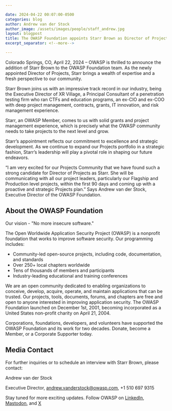 ```yaml
---

date: 2024-04-22 00:07:00-0500
categories: blog
author: Andrew van der Stock
author_image: /assets/images/people/staff_andrew.jpg
layout: blogpost
title: The OWASP Foundation appoints Starr Brown as Director of Projects
excerpt_separator: <!--more-->

---
```


Colorado Springs, CO, April 22, 2024 – OWASP is thrilled to announce the addition of Starr Brown to the OWASP Foundation team. As the newly appointed Director of Projects, Starr brings a wealth of expertise and a fresh perspective to our community.

<!--more-->

Starr Brown joins us with an impressive track record in our industry, being the Executive Director of XR Village, a Principal Consultant of a penetration testing firm who ran CTFs and education programs, an ex-CIO and ex-COO with deep project management, contracts, grants, IT innovation, and risk management experience.

Starr, an OWASP Member, comes to us with solid grants and project management experience, which is precisely what the OWASP community needs to take projects to the next level and grow.

Starr’s appointment reflects our commitment to excellence and strategic development. As we continue to expand our Projects portfolio in a strategic fashion, Starr’s leadership will play a pivotal role in shaping our future endeavors.

“I am very excited for our Projects Community that we have found such a strong candidate for Director of Projects as Starr. She will be communicating with all our project leaders, particularly our Flagship and Production level projects, within the first 90 days and coming up with a proactive and strategic Projects plan.” Says Andrew van der Stock, Executive Director of the OWASP Foundation.

## About the OWASP Foundation

Our vision - "No more insecure software."

The Open Worldwide Application Security Project (OWASP) is a nonprofit foundation that works to improve software security. Our programming includes:

- Community-led open-source projects, including code, documentation, and standards
- Over 250+ local chapters worldwide
- Tens of thousands of members and participants
- Industry-leading educational and training conferences

We are an open community dedicated to enabling organizations to conceive, develop, acquire, operate, and maintain applications that can be trusted. Our projects, tools, documents, forums, and chapters are free and open to anyone interested in improving application security. The OWASP Foundation launched on December 1st, 2001, becoming incorporated as a United States non-profit charity on April 21, 2004.

Corporations, foundations, developers, and volunteers have supported the OWASP Foundation and its work for two decades. Donate, become a Member, or a Corporate Supporter today.

## Media Contact

For further inquiries or to schedule an interview with Starr Brown, please contact:

Andrew van der Stock

Executive Director, andrew.vanderstock@owasp.com, +1 510 697 9315

Stay tuned for more exciting updates. Follow OWASP on [LinkedIn](https://www.linkedin.com/company/owasp/), [Mastodon](https://infosec.exchange/@owasp), and [X](https://x.com/owasp)
